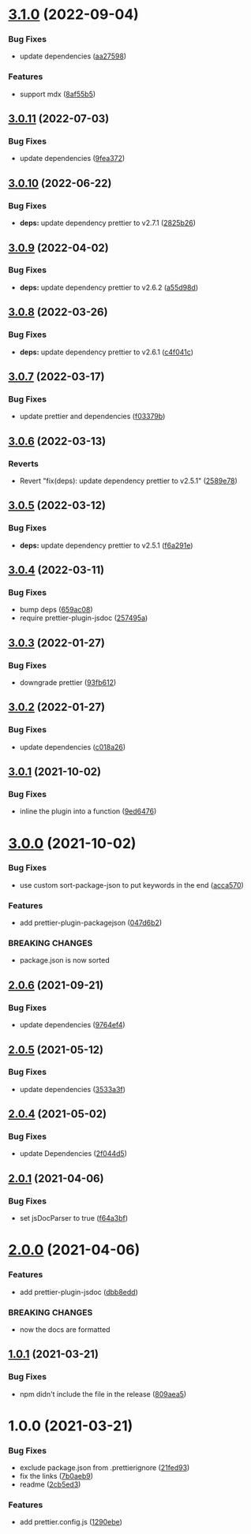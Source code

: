 # [3.1.0](https://github.com/atom-community/prettier-config-atomic/compare/v3.0.11...v3.1.0) (2022-09-04)


### Bug Fixes

* update dependencies ([aa27598](https://github.com/atom-community/prettier-config-atomic/commit/aa2759832899fa2080add2bf0fe5e7a246585b38))


### Features

* support mdx ([8af55b5](https://github.com/atom-community/prettier-config-atomic/commit/8af55b5ab9993ef511aa16af1e9943e516b276b7))

## [3.0.11](https://github.com/atom-community/prettier-config-atomic/compare/v3.0.10...v3.0.11) (2022-07-03)


### Bug Fixes

* update dependencies ([9fea372](https://github.com/atom-community/prettier-config-atomic/commit/9fea372cca83a9d29e13273b562f6338cf240e68))

## [3.0.10](https://github.com/atom-community/prettier-config-atomic/compare/v3.0.9...v3.0.10) (2022-06-22)


### Bug Fixes

* **deps:** update dependency prettier to v2.7.1 ([2825b26](https://github.com/atom-community/prettier-config-atomic/commit/2825b26f29e8cd1d67e29ea4ac1a7b26de40d7cf))

## [3.0.9](https://github.com/atom-community/prettier-config-atomic/compare/v3.0.8...v3.0.9) (2022-04-02)


### Bug Fixes

* **deps:** update dependency prettier to v2.6.2 ([a55d98d](https://github.com/atom-community/prettier-config-atomic/commit/a55d98d55fa10a065a3e3be5575bb15560b11b34))

## [3.0.8](https://github.com/atom-community/prettier-config-atomic/compare/v3.0.7...v3.0.8) (2022-03-26)


### Bug Fixes

* **deps:** update dependency prettier to v2.6.1 ([c4f041c](https://github.com/atom-community/prettier-config-atomic/commit/c4f041ccf30514eb58087fb4a0731480e389045a))

## [3.0.7](https://github.com/atom-community/prettier-config-atomic/compare/v3.0.6...v3.0.7) (2022-03-17)


### Bug Fixes

* update prettier and dependencies ([f03379b](https://github.com/atom-community/prettier-config-atomic/commit/f03379b0bf8064c743fdca9df6203358637de91a))

## [3.0.6](https://github.com/atom-community/prettier-config-atomic/compare/v3.0.5...v3.0.6) (2022-03-13)


### Reverts

* Revert "fix(deps): update dependency prettier to v2.5.1" ([2589e78](https://github.com/atom-community/prettier-config-atomic/commit/2589e7846fb0a990de9a08926afc685123746208))

## [3.0.5](https://github.com/atom-community/prettier-config-atomic/compare/v3.0.4...v3.0.5) (2022-03-12)


### Bug Fixes

* **deps:** update dependency prettier to v2.5.1 ([f6a291e](https://github.com/atom-community/prettier-config-atomic/commit/f6a291e49ffe4fb906dd254f9be519b85326b6a8))

## [3.0.4](https://github.com/atom-community/prettier-config-atomic/compare/v3.0.3...v3.0.4) (2022-03-11)


### Bug Fixes

* bump deps ([659ac08](https://github.com/atom-community/prettier-config-atomic/commit/659ac086a9c36c13e0a41b104143206518f25e1f))
* require prettier-plugin-jsdoc ([257495a](https://github.com/atom-community/prettier-config-atomic/commit/257495a8d928cdca21dbfdda7cc044944cc00d15))

## [3.0.3](https://github.com/atom-community/prettier-config-atomic/compare/v3.0.2...v3.0.3) (2022-01-27)


### Bug Fixes

* downgrade prettier ([93fb612](https://github.com/atom-community/prettier-config-atomic/commit/93fb6122a23c7ccce1034b159cbd6f33ec080e66))

## [3.0.2](https://github.com/atom-community/prettier-config-atomic/compare/v3.0.1...v3.0.2) (2022-01-27)


### Bug Fixes

* update dependencies ([c018a26](https://github.com/atom-community/prettier-config-atomic/commit/c018a26bf11bbd382cc9b440d96b5a272ae07d02))

## [3.0.1](https://github.com/atom-community/prettier-config-atomic/compare/v3.0.0...v3.0.1) (2021-10-02)


### Bug Fixes

* inline the plugin into a function ([9ed6476](https://github.com/atom-community/prettier-config-atomic/commit/9ed6476afc83ccea79b577b880ca87998cb91a0a))

# [3.0.0](https://github.com/atom-community/prettier-config-atomic/compare/v2.0.6...v3.0.0) (2021-10-02)


### Bug Fixes

* use custom sort-package-json to put keywords in the end ([acca570](https://github.com/atom-community/prettier-config-atomic/commit/acca57044eeeec9425e0294fd4dd999e2f375905))


### Features

* add prettier-plugin-packagejson ([047d6b2](https://github.com/atom-community/prettier-config-atomic/commit/047d6b2e38be2ac14d53c8d767c485f08793c78a))


### BREAKING CHANGES

* package.json is now sorted

## [2.0.6](https://github.com/atom-community/prettier-config-atomic/compare/v2.0.5...v2.0.6) (2021-09-21)


### Bug Fixes

* update dependencies ([9764ef4](https://github.com/atom-community/prettier-config-atomic/commit/9764ef4cdf9e2cdaa9a496e6011f19b138c37ce4))

## [2.0.5](https://github.com/atom-community/prettier-config-atomic/compare/v2.0.4...v2.0.5) (2021-05-12)


### Bug Fixes

* update dependencies ([3533a3f](https://github.com/atom-community/prettier-config-atomic/commit/3533a3fb9a9aa8277cf0ebee82f73e1de22f348a))

## [2.0.4](https://github.com/atom-community/prettier-config-atomic/compare/v2.0.3...v2.0.4) (2021-05-02)


### Bug Fixes

* update Dependencies ([2f044d5](https://github.com/atom-community/prettier-config-atomic/commit/2f044d5d1b00be5fd5dc09930c6cc9bae187fa13))

## [2.0.1](https://github.com/atom-community/prettier-config-atomic/compare/v2.0.0...v2.0.1) (2021-04-06)


### Bug Fixes

* set jsDocParser to true ([f64a3bf](https://github.com/atom-community/prettier-config-atomic/commit/f64a3bf23739f747692738a617f3ea31db7634d9))

# [2.0.0](https://github.com/atom-community/prettier-config-atomic/compare/v1.0.1...v2.0.0) (2021-04-06)


### Features

* add prettier-plugin-jsdoc ([dbb8edd](https://github.com/atom-community/prettier-config-atomic/commit/dbb8edd9e03a3448bd79a0beeeb6d636364d590c))


### BREAKING CHANGES

* now the docs are formatted

## [1.0.1](https://github.com/atom-community/prettier-config-atomic/compare/v1.0.0...v1.0.1) (2021-03-21)


### Bug Fixes

* npm didn't include the file in the release ([809aea5](https://github.com/atom-community/prettier-config-atomic/commit/809aea5ff82d4eace15d892ff6390e0935dd2687))

# 1.0.0 (2021-03-21)


### Bug Fixes

* exclude package.json from .prettierignore ([21fed93](https://github.com/atom-community/prettier-config-atomic/commit/21fed93e8a0d55bc25e57ccb171f914df83f8c10))
* fix the links ([7b0aeb9](https://github.com/atom-community/prettier-config-atomic/commit/7b0aeb9ebfda9d90d4bc50a97da2fddca8e569ba))
* readme ([2cb5ed3](https://github.com/atom-community/prettier-config-atomic/commit/2cb5ed31494875eadded6f23e7d4413886896aa2))


### Features

* add prettier.config.js ([1290ebe](https://github.com/atom-community/prettier-config-atomic/commit/1290ebe0de4f566f883b4488254d4a120ad901b4))
